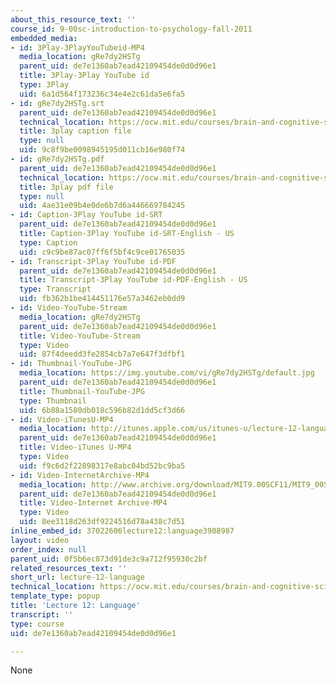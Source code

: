 ```yaml
---
about_this_resource_text: ''
course_id: 9-00sc-introduction-to-psychology-fall-2011
embedded_media:
- id: 3Play-3PlayYouTubeid-MP4
  media_location: gRe7dy2HSTg
  parent_uid: de7e1360ab7ead42109454de0d0d96e1
  title: 3Play-3Play YouTube id
  type: 3Play
  uid: 6a1d564f173236c34e4e2c61da5e6fa5
- id: gRe7dy2HSTg.srt
  parent_uid: de7e1360ab7ead42109454de0d0d96e1
  technical_location: https://ocw.mit.edu/courses/brain-and-cognitive-sciences/9-00sc-introduction-to-psychology-fall-2011/language-1/lecture-12-language/gRe7dy2HSTg.srt
  title: 3play caption file
  type: null
  uid: 9c8f9be0098945195d011cb16e980f74
- id: gRe7dy2HSTg.pdf
  parent_uid: de7e1360ab7ead42109454de0d0d96e1
  technical_location: https://ocw.mit.edu/courses/brain-and-cognitive-sciences/9-00sc-introduction-to-psychology-fall-2011/language-1/lecture-12-language/gRe7dy2HSTg.pdf
  title: 3play pdf file
  type: null
  uid: 4ae31e09b4e0de6b7d6a446669784245
- id: Caption-3Play YouTube id-SRT
  parent_uid: de7e1360ab7ead42109454de0d0d96e1
  title: Caption-3Play YouTube id-SRT-English - US
  type: Caption
  uid: c9c9be87ac07ff6f5bf4c9ce01765035
- id: Transcript-3Play YouTube id-PDF
  parent_uid: de7e1360ab7ead42109454de0d0d96e1
  title: Transcript-3Play YouTube id-PDF-English - US
  type: Transcript
  uid: fb362b1be414451176e57a3462eb0dd9
- id: Video-YouTube-Stream
  media_location: gRe7dy2HSTg
  parent_uid: de7e1360ab7ead42109454de0d0d96e1
  title: Video-YouTube-Stream
  type: Video
  uid: 87f4deedd3fe2854cb7a7e647f3dfbf1
- id: Thumbnail-YouTube-JPG
  media_location: https://img.youtube.com/vi/gRe7dy2HSTg/default.jpg
  parent_uid: de7e1360ab7ead42109454de0d0d96e1
  title: Thumbnail-YouTube-JPG
  type: Thumbnail
  uid: 6b88a1580db018c596b82d1dd5cf3d66
- id: Video-iTunesU-MP4
  media_location: http://itunes.apple.com/us/itunes-u/lecture-12-language/id501335817?i=111090557
  parent_uid: de7e1360ab7ead42109454de0d0d96e1
  title: Video-iTunes U-MP4
  type: Video
  uid: f9c6d2f22898317e8abc04bd52bc9ba5
- id: Video-InternetArchive-MP4
  media_location: http://www.archive.org/download/MIT9.00SCF11/MIT9_00SCF11_lec12_300k.mp4
  parent_uid: de7e1360ab7ead42109454de0d0d96e1
  title: Video-Internet Archive-MP4
  type: Video
  uid: 8ee3118d263df9224516d78a438c7d51
inline_embed_id: 37022606lecture12:language3908987
layout: video
order_index: null
parent_uid: 0f5b6ec873d91de3c9a712f95930c2bf
related_resources_text: ''
short_url: lecture-12-language
technical_location: https://ocw.mit.edu/courses/brain-and-cognitive-sciences/9-00sc-introduction-to-psychology-fall-2011/language-1/lecture-12-language
template_type: popup
title: 'Lecture 12: Language'
transcript: ''
type: course
uid: de7e1360ab7ead42109454de0d0d96e1

---
```

None